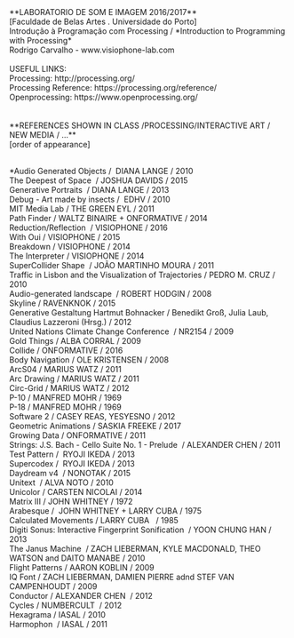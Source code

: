 <d1>
**LABORATORIO DE SOM E IMAGEM 2016/2017** 
<br>
[Faculdade de Belas Artes . Universidade do Porto]
<br>
Introdução à Programação com Processing  /  *Introduction to Programming with Processing*
<br>
Rodrigo Carvalho - www.visiophone-lab.com
<br><br>
USEFUL LINKS:<br>
Processing: http://processing.org/<br>
Processing Reference: https://processing.org/reference/<br>
Openprocessing: https://www.openprocessing.org/<br>
<br>
<br>
**REFERENCES SHOWN IN CLASS /PROCESSING/INTERACTIVE ART / NEW MEDIA / ...**<br>
[order of appearance]<br><br>

*Audio Generated Objects /  DIANA LANGE / 2010<br>
The Deepest of Space  / JOSHUA DAVIDS / 2015<br>
Generative Portraits  / DIANA LANGE / 2013<br>
Debug - Art made by insects /  EDHV / 2010<br>
MIT Media Lab / THE GREEN EYL / 2011<br>
Path Finder / WALTZ BINAIRE + ONFORMATIVE / 2014<br>
Reduction/Reflection  / VISIOPHONE / 2016 <br>
With Oui / VISIOPHONE / 2015 <br>
Breakdown / VISIOPHONE / 2014 <br>
The Interpreter / VISIOPHONE / 2014 <br>
SuperCollider Shape  / JOÃO MARTINHO MOURA / 2011 <br>
Traffic in Lisbon and the Visualization of Trajectories / PEDRO M. CRUZ / 2010 <br>
Audio-generated landscape  / ROBERT HODGIN / 2008<br>
Skyline / RAVENKNOK / 2015<br>
Generative Gestaltung Hartmut Bohnacker / Benedikt Groß, Julia Laub,  Claudius Lazzeroni (Hrsg.) / 2012<br>
United Nations Climate Change Conference  / NR2154 / 2009<br>
Gold Things / ALBA CORRAL / 2009<br>
Collide / ONFORMATIVE / 2016<br>
Body Navigation / OLE KRISTENSEN / 2008<br>
ArcS04 / MARIUS WATZ / 2011<br>
Arc Drawing / MARIUS WATZ / 2011<br>
Circ-Grid / MARIUS WATZ / 2012<br>
P-10 / MANFRED MOHR / 1969<br>
P-18 / MANFRED MOHR / 1969<br>
Software 2 / CASEY REAS, YESYESNO / 2012<br>
Geometric Animations / SASKIA FREEKE / 2017<br>
Growing Data / ONFORMATIVE / 2011<br>
Strings: J.S. Bach - Cello Suite No. 1 - Prelude  / ALEXANDER CHEN / 2011<br>
Test Pattern /  RYOJI IKEDA / 2013<br>
Supercodex /  RYOJI IKEDA / 2013<br>
Daydream v4  / NONOTAK / 2015<br>
Unitext  / ALVA NOTO / 2010<br>
Unicolor / CARSTEN NICOLAI / 2014<br>
Matrix III / JOHN WHITNEY / 1972<br>
Arabesque /  JOHN WHITNEY + LARRY CUBA / 1975<br>
Calculated Movements / LARRY CUBA   / 1985<br>
Digiti Sonus: Interactive Fingerprint Sonification  / YOON CHUNG HAN / 2013<br>
The Janus Machine  / ZACH LIEBERMAN, KYLE MACDONALD, THEO WATSON and DAITO MANABE / 2010<br>
Flight Patterns / AARON KOBLIN / 2009<br>
IQ Font / ZACH LIEBERMAN, DAMIEN PIERRE adnd STEF VAN CAMPENHOUDT / 2009<br>
Conductor / ALEXANDER CHEN  / 2012<br>
Cycles / NUMBERCULT  / 2012<br>
Hexagrama / IASAL / 2010<br>
Harmophon  / IASAL / 2011<br>

</d1>
